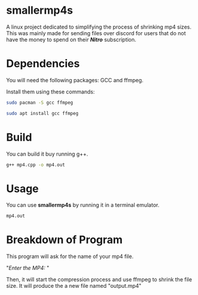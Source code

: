 # smallermp4s
A linux project dedicated to simplifying the process of shrinking mp4 sizes. This was mainly made for sending files over discord for users that do not have the money to spend on their ***Nitro*** subscription.

# Dependencies
You will need the following packages: GCC and ffmpeg.

Install them using these commands:
```bash
sudo pacman -S gcc ffmpeg
```
```bash
sudo apt install gcc ffmpeg
```

# Build
You can build it buy running g++.
```bash
g++ mp4.cpp -o mp4.out
```



# Usage
You can use **smallermp4s** by running it in a terminal emulator.
```bash
mp4.out
```

# Breakdown of Program
This program will ask for the name of your mp4 file.

"*Enter the MP4:* "

Then, it will start the compression process and use ffmpeg to shrink the file size. It will produce the a new file named "output.mp4"
